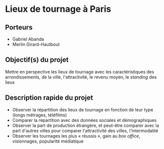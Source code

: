 # Lieux de tournage à Paris

## Porteurs

- Gabriel Abanda
- Merlin Girard-Hautbout

## Objectif(s) du projet

Mettre en perspective les lieux de tournage avec les caractéristiques des arrondissements, de la ville, l'attractivité, le revenu moyen, le *standing* des lieux

## Description rapide du projet

- Observer la répartition des lieux de tournage en fonction de leur type (longs métrages, téléfilms)
- Comparer la répartition avec des données sociales et démographiques
- Observer la part de production étrangère, et peut-être comparer avec la part d'autres villes pour comparer l'attractivité des villes, l'intermodalité
- Observer les tournages les plus « réussis », gain au *box office*, visionnages, popularité médiatique
